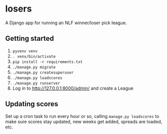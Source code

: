 # losers

A Django app for running an NLF winner/loser pick league.

## Getting started

1.  `pyvenv venv`
2.  `. venv/bin/activate`
3.  `pip install -r requirements.txt`
4.  `./manage.py migrate`
5.  `./manage.py createsuperuser`
6.  `./manage.py loadscores`
7.  `./manage.py runserver`
8.  Log in to http://127.0.0.1:8000/admin/ and create a League

## Updating scores

Set up a cron task to run every hour or so, calling `manage.py loadscores` to make sure scores stay updated,
new weeks get added, spreads are loaded, etc.
